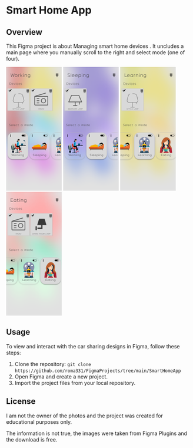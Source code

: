 
# Smart Home App


## Overview


This Figma project is about Managing smart home devices . It uncludes a main page where you manually scroll to the right and select mode (one of four).

<img src="https://github.com/roma331/FigmaProjects/blob/main/SmartHomeApp/WorkingMode.png" alt="alt text" width="30%" height="30%">
<img src="https://github.com/roma331/FigmaProjects/blob/main/SmartHomeApp/SleepingMode.png" alt="alt text" width="30%" height="30%">
<img src="https://github.com/roma331/FigmaProjects/blob/main/SmartHomeApp/LearningMode.png" alt="alt text" width="30%" height="30%">
<img src="https://github.com/roma331/FigmaProjects/blob/main/SmartHomeApp/EatingMode.png" alt="alt text" width="30%" height="30%">



## Usage

To view and interact with the car sharing designs in Figma, follow these steps:

1. Clone the repository: `git clone https://github.com/roma331/FigmaProjects/tree/main/SmartHomeApp`
2. Open Figma and create a new project.
3. Import the project files from your local repository.

## License

I am not the owner of the photos and the project was created for educational purposes only. 

The information is not true, the images were taken from Figma Plugins and the download is free.
